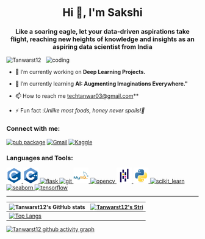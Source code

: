 
<h1 align="center">Hi 👋, I'm Sakshi </h1>
<h3 align="center">Like a soaring eagle, let your data-driven aspirations take flight, reaching new heights of knowledge and insights as an aspiring data scientist from India</h3>

<img align="right" alt="coding" width="400" src="https://github.com/Tanwarst12/Tanwarst12/blob/main/github%202%20account.gif">

<p align="left"> <img src="https://komarev.com/ghpvc/?username=Tanwarst12&label=Profile%20views&color=0e75b6&style=flat" alt="Tanwarst12" /> </p>

- 🔭 I’m currently working on **Deep Learning Projects.**

- 📝 I’m currently learning **AI: Augmenting Imaginations Everywhere."**



- 📫 How to reach me techtanwar03@gmail.com**

- ⚡ Fun fact :*Unlike most foods, honey never spoils!:slightly_smiling_face:*

<h3 align="left">Connect with me:</h3>

[![pub package](https://img.shields.io/badge/LinkedIn-0077B5?style=for-the-badge&logo=linkedin&logoColor=white)](https://www.linkedin.com/in/s-t-69a241250)  [![Gmail](https://img.shields.io/badge/Gmail-DB7093?style=for-the-badge&logo=gmail&logoColor=white)](mailto:techtanwar03@gmail.com)  [![Kaggle](https://img.shields.io/badge/Kaggle-BC544B?style=for-the-badge&logo=kaggle&logoColor=white)](https://www.kaggle.com/)


<h3 align="left">Languages and Tools:</h3>
<p align="left"> <a href="https://www.cprogramming.com/" target="_blank" rel="noreferrer"> <img src="https://raw.githubusercontent.com/devicons/devicon/master/icons/c/c-original.svg" alt="c" width="40" height="40"/> </a> <a href="https://www.w3schools.com/cpp/" target="_blank" rel="noreferrer"> <img src="https://raw.githubusercontent.com/devicons/devicon/master/icons/cplusplus/cplusplus-original.svg" alt="cplusplus" width="40" height="40"/> </a> <a href="https://flask.palletsprojects.com/" target="_blank" rel="noreferrer"> <img src="https://www.vectorlogo.zone/logos/pocoo_flask/pocoo_flask-icon.svg" alt="flask" width="40" height="40"/> </a> <a href="https://git-scm.com/" target="_blank" rel="noreferrer"> <img src="https://www.vectorlogo.zone/logos/git-scm/git-scm-icon.svg" alt="git" width="40" height="40"/> </a> <a href="https://www.mysql.com/" target="_blank" rel="noreferrer"> <img src="https://raw.githubusercontent.com/devicons/devicon/master/icons/mysql/mysql-original-wordmark.svg" alt="mysql" width="40" height="40"/> </a> <a href="https://opencv.org/" target="_blank" rel="noreferrer"> <img src="https://www.vectorlogo.zone/logos/opencv/opencv-icon.svg" alt="opencv" width="40" height="40"/> </a> <a href="https://pandas.pydata.org/" target="_blank" rel="noreferrer"> <img src="https://raw.githubusercontent.com/devicons/devicon/2ae2a900d2f041da66e950e4d48052658d850630/icons/pandas/pandas-original.svg" alt="pandas" width="40" height="40"/> </a> <a href="https://www.python.org" target="_blank" rel="noreferrer"> <img src="https://raw.githubusercontent.com/devicons/devicon/master/icons/python/python-original.svg" alt="python" width="40" height="40"/> </a> <a href="https://scikit-learn.org/" target="_blank" rel="noreferrer"> <img src="https://upload.wikimedia.org/wikipedia/commons/0/05/Scikit_learn_logo_small.svg" alt="scikit_learn" width="40" height="40"/> </a> <a href="https://seaborn.pydata.org/" target="_blank" rel="noreferrer"> <img src="https://seaborn.pydata.org/_images/logo-mark-lightbg.svg" alt="seaborn" width="40" height="40"/> </a> <a href="https://www.tensorflow.org" target="_blank" rel="noreferrer"> <img src="https://www.vectorlogo.zone/logos/tensorflow/tensorflow-icon.svg" alt="tensorflow" width="40" height="40"/> </a> </p>




---
| ![Tanwarst12's GitHub stats](https://github-readme-stats.vercel.app/api?username=Tanwarst12&show_icons=true&theme=radical) | [![Tanwarst12's Stri](https://streak-stats.demolab.com?user=Tanwarst12&theme=dark&border_radius=7&mode=weekly)](https://git.io/streak-stats) |
| ------------------------------------------------------------ | ------------------------------------------------------------ |
| [![Top Langs](https://github-readme-stats.vercel.app/api/top-langs/?username=Tanwarst12&layout=compact&&show_icons=true&theme=radical)](https://github.com/Tanwarst12/github-readme-stats) |                                                              |



[![Tanwarst12 github activity graph](https://github-readme-activity-graph.cyclic.app/graph?username=ashishpatel26&bg_color=121212&color=d01bc4&line=9e4c98&point=dd13a7&area=true&hide_border=true)](https://github.com/ashutosh00710/github-readme-activity-graph)



 
       


